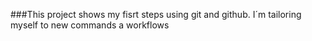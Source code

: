 ###This project shows my fisrt steps using git and github. I´m tailoring myself to new commands a workflows
